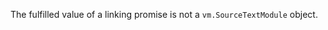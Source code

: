 
The fulfilled value of a linking promise is not a `vm.SourceTextModule` object.

<a id="ERR_VM_MODULE_STATUS"></a>
